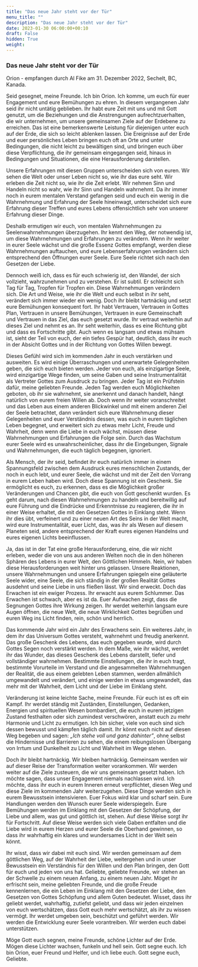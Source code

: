 ```yaml
---
title: "Das neue Jahr steht vor der Tür"
menu_title: ""
description: "Das neue Jahr steht vor der Tür"
date: 2023-01-30 06:00:00+00:10
draft: False
hidden: True
weight:
---
```

### Das neue Jahr steht vor der Tür

Orion - empfangen durch Al Fike am 31. Dezember 2022, Sechelt, BC, Kanada.

Seid gesegnet, meine Freunde. Ich bin Orion. Ich komme, um euch für euer Engagement und eure Bemühungen zu ehren. In diesem vergangenen Jahr seid ihr nicht untätig geblieben. Ihr habt eure Zeit mit uns und mit Gott genutzt, um die Beziehungen und die Anstrengungen aufrechtzuerhalten, die wir unternehmen, um unsere gemeinsamen Ziele auf der Erdebene zu erreichen. Das ist eine bemerkenswerte Leistung für diejenigen unter euch auf der Erde, die sich so leicht ablenken lassen. Die Ereignisse auf der Erde und euer persönliches Leben bringen euch oft an Orte und unter Bedingungen, die nicht leicht zu bewältigen sind, und bringen euch über diese Verpflichtung, die ihr gemeinsam eingegangen seid, hinaus in Bedingungen und Situationen, die eine Herausforderung darstellen.

Unsere Erfahrungen mit diesen Gruppen unterscheiden sich von euren. Wir sehen die Welt oder unser Leben nicht so, wie ihr das eure seht. Wir erleben die Zeit nicht so, wie ihr die Zeit erlebt. Wir nehmen Sinn und Handeln nicht so wahr, wie ihr Sinn und Handeln wahrnehmt. Da ihr immer noch in eurem mentalen Verstand gefangen seid und euch ein wenig in die Wahrnehmung und Erfahrung der Seele hineinwagt, unterscheidet sich eure Erfahrung dieser Treffen und eures Lebens offensichtlich sehr von unserer Erfahrung dieser Dinge.

Deshalb ermutigen wir euch, von mentalen Wahrnehmungen zu Seelenwahrnehmungen überzugehen. Ihr kennt den Weg, der notwendig ist, um diese Wahrnehmungen und Erfahrungen zu verändern. Wenn ihr weiter in eurer Seele wächst und die große Essenz Gottes empfangt, werden diese Wahrnehmungen auftauchen, und eure Lebenserfahrungen verändern sich entsprechend den Öffnungen eurer Seele. Eure Seele richtet sich nach den Gesetzen der Liebe. 

Dennoch weiß ich, dass es für euch schwierig ist, den Wandel, der sich vollzieht, wahrzunehmen und zu verstehen. Er ist subtil. Er schleicht sich Tag für Tag, Tropfen für Tropfen ein. Diese Wahrnehmungen verändern sich. Die Art und Weise, wie ihr die Welt und euch selbst in ihr seht, verändert sich immer wieder ein wenig. Doch ihr bleibt hartnäckig und setzt eure Bemühungen konsequent fort. Ihr habt Vertrauen, Vertrauen in Gottes Plan, Vertrauen in unsere Bemühungen, Vertrauen in eure Gemeinschaft und Vertrauen in das Ziel, das euch gesetzt wurde. Ihr vertraut weiterhin auf dieses Ziel und nehmt es an. Ihr seht weiterhin, dass es eine Richtung gibt und dass es Fortschritte gibt. Auch wenn es langsam und etwas mühsam ist, sieht der Teil von euch, der ein tiefes Gespür hat, deutlich, dass ihr euch in der Absicht Gottes und in der Richtung von Gottes Willen bewegt.

Dieses Gefühl wird sich im kommenden Jahr in euch verstärken und ausweiten. Es wird einige Überraschungen und unerwartete Gelegenheiten geben, die sich euch bieten werden. Jeder von euch, als einzigartige Seele, wird einzigartige Wege finden, um seine Gaben und seine Instrumentalität als Vertreter Gottes zum Ausdruck zu bringen. Jeder Tag ist ein Prüfstein dafür, meine geliebten Freunde. Jeden Tag werden euch Möglichkeiten geboten, ob ihr sie wahrnehmt, sie anerkennt und danach handelt, hängt natürlich von eurem freien Willen ab. Doch wenn ihr weiter voranschreitet und das Leben aus einem anderen Blickwinkel und mit einem anderen Ziel der Seele betrachtet, dann verändert sich eure Wahrnehmung dieser Gelegenheiten und euer Verständnis dessen, was euch in eurem täglichen Leben begegnet, und erweitert sich zu etwas mehr Licht, Freude und Wahrheit, denn wenn die Liebe in euch wächst, müssen diese Wahrnehmungen und Erfahrungen die Folge sein. Durch das Wachstum eurer Seele wird es unwahrscheinlicher, dass ihr die Eingebungen, Signale und Wahrnehmungen, die euch täglich begegnen, ignoriert.

Als Mensch, der ihr seid, befindet ihr euch natürlich immer in einem Spannungsfeld zwischen dem Ausdruck eures menschlichen Zustands, der noch in euch lebt, und eurer Seele, die wächst und mit der Zeit den Vorrang in eurem Leben haben wird. Doch diese Spannung ist ein Geschenk. Sie ermöglicht es euch, zu erkennen, dass es die Möglichkeit großer Veränderungen und Chancen gibt, die euch von Gott geschenkt wurden. Es geht darum, nach diesen Wahrnehmungen zu handeln und bereitwillig auf eure Führung und die Eindrücke und Erkenntnisse zu reagieren, die ihr in einer Weise erhaltet, die mit den Gesetzen Gottes in Einklang steht. Wenn ihr dies übt, verfeinert und zu einer neuen Art des Seins in der Welt macht, wird eure Instrumentalität, euer Licht, das, was ihr als Wesen auf diesem Planeten seid, andere entsprechend der Kraft eures eigenen Handelns und eures eigenen Lichts beeinflussen.

Ja, das ist in der Tat eine große Herausforderung, eine, die wir nicht erleben, weder die von uns aus anderen Welten noch die in den höheren Sphären des Lebens in eurer Welt, den Göttlichen Himmeln. Nein, wir haben diese Herausforderungen weit hinter uns gelassen. Unsere Reaktionen, unsere Wahrnehmungen und unsere Erfahrungen spiegeln eine geläuterte Seele wider, eine Seele, die sich ständig in der großen Realität Gottes ausdehnt und seine Liebe in uns fließen lässt. Wir sind erweckt. Doch das Erwachen ist ein ewiger Prozess. Ihr erwacht aus eurem Schlummer. Das Erwachen ist schwach, aber es ist da. Euer Aufwachen zeigt, dass die Segnungen Gottes ihre Wirkung zeigen. Ihr werdet weiterhin langsam eure Augen öffnen, die neue Welt, die neue Wirklichkeit Gottes begrüßen und euren Weg ins Licht finden, rein, schön und herrlich.

Das kommende Jahr wird ein Jahr des Erwachens sein. Ein weiteres Jahr, in dem ihr das Universum Gottes versteht, wahrnehmt und freudig anerkennt. Das große Geschenk des Lebens, das euch gegeben wurde, wird durch Gottes Segen noch verstärkt werden. In dem Maße, wie ihr wächst, werdet ihr das Wunder, das dieses Geschenk des Lebens darstellt, tiefer und vollständiger wahrnehmen. Bestimmte Einstellungen, die ihr in euch tragt, bestimmte Vorurteile im Verstand und die angesammelten Wahrnehmungen der Realität, die aus einem gelebten Leben stammen, werden allmählich umgewandelt und verändert, und einige werden in etwas umgewandelt, das mehr mit der Wahrheit, dem Licht und der Liebe im Einklang steht.

Veränderung ist keine leichte Sache, meine Freunde. Für euch ist es oft ein Kampf. Ihr werdet ständig mit Zuständen, Einstellungen, Gedanken, Energien und spirituellen Wesen bombardiert, die euch in eurem jetzigen Zustand festhalten oder sich zumindest verschwören, anstatt euch zu mehr Harmonie und Licht zu ermutigen. Ich bin sicher, viele von euch sind sich dessen bewusst und kämpfen täglich damit. Ihr könnt euch nicht auf diesen Weg begeben und sagen: *„Ich stehe voll und ganz dahinter”*, ohne selbst die Hindernisse und Barrieren zu sehen, die einem reibungslosen Übergang von Irrtum und Dunkelheit zu Licht und Wahrheit im Wege stehen. 

Doch ihr bleibt hartnäckig. Wir bleiben hartnäckig. Gemeinsam werden wir auf dieser Reise der Transformation weiter vorankommen. Wir werden weiter auf die Ziele zusteuern, die wir uns gemeinsam gesetzt haben. Ich möchte sagen, dass unser Engagement niemals nachlassen wird. Ich möchte, dass ihr euch in eurem Inneren erneut verpflichtet, diesen Weg und diese Ziele im kommenden Jahr weiterzugehen. Diese Dinge werden sich in eurem Bewusstsein intensivieren. Euer Fokus wird klar und scharf sein. Eure Handlungen werden den Wunsch eurer Seele widerspiegeln. Eure Bemühungen werden im Einklang mit den Gesetzen der Schöpfung, der Liebe und allem, was gut und göttlich ist, stehen. Auf diese Weise sorgt ihr für Fortschritt. Auf diese Weise werden sich viele Gaben entfalten und die Liebe wird in eurem Herzen und eurer Seele die Oberhand gewinnen, so dass ihr wahrhaftig ein klares und wundersames Licht in der Welt sein könnt.

Ihr wisst, dass wir dabei mit euch sind. Wir werden gemeinsam auf dem göttlichen Weg, auf der Wahrheit der Liebe, weitergehen und in unser Bewusstsein ein Verständnis für den Willen und den Plan bringen, den Gott für euch und jeden von uns hat. Geliebte, geliebte Freunde, wir stehen an der Schwelle zu einem neuen Anfang, zu einem neuen Jahr. Möget ihr erfrischt sein, meine geliebten Freunde, und die große Freude kennenlernen, die ein Leben im Einklang mit den Gesetzen der Liebe, den Gesetzen von Gottes Schöpfung und allem Guten bedeutet. Wisset, dass ihr geliebt werdet, wahrhaftig, zutiefst geliebt, und dass wir jeden einzelnen von euch wertschätzen, dass Gott euch mehr wertschätzt, als ihr zu wissen vermögt. Ihr werdet umgeben sein, beschützt und geführt werden. Wir werden die Entwicklung eurer Seele vorantreiben. Wir werden euch dabei unterstützen.

Möge Gott euch segnen, meine Freunde, schöne Lichter auf der Erde. Mögen diese Lichter wachsen, funkeln und hell sein. Gott segne euch. Ich bin Orion, euer Freund und Helfer, und ich liebe euch. Gott segne euch, Geliebte.